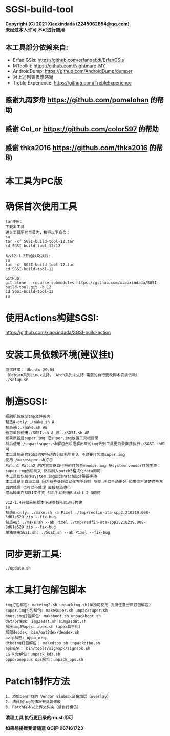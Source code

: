# SGSI-build-tool
**Copyright (C) 2021 Xiaoxindada (2245062854@qq.com)  
未经过本人许可 不可进行商用**
 
## 本工具部分依赖来自:  
* Erfan GSIs: https://github.com/erfanoabdi/ErfanGSIs  
* MToolkit: https://github.com/Nightmare-MY
* AndroidDump: https://github.com/AndroidDump/dumper
* 对上述列表表示感谢  
* Treble Experience: https://github.com/TrebleExperience

## 感谢九雨梦舟 https://github.com/pomelohan 的帮助  
## 感谢 Col_or https://github.com/color597 的帮助  
## 感谢 thka2016 https://github.com/thka2016 的帮助  

# 本工具为PC版

# 确保首次使用工具
```
tar使用:  
下载本工具  
进入工具所在目录内，执行以下命令：  
su  
tar -xf SGSI-build-tool-12.tar  
cd SGSI-build-tool-12/12

从v12-1.2开始以及以后:
su  
tar -xf SGSI-build-tool-12.tar  
cd SGSI-build-tool-12
```

```
GitHub:  
git clone --recurse-submodules https://github.com/xiaoxindada/SGSI-build-tool.git -b 12
cd SGSI-build-tool-12
su
```

# 使用Actions构建SGSI:
https://github.com/xiaoxindada/SGSI-build-action


# 安装工具依赖环境(建议挂t)
```
测试环境： Ubuntu 20.04
（Debian系列Linux支持， Arch系列未支持 需要的自行更改脚本安装依赖）
./setup.sh  
```

# 制造SGSI:
```
把刷机包放至tmp文件夹内 
制造A-only:./make.sh A  
制造AB:./make.sh AB
也可单独使用./SGSI.sh A 或 ./SGSI.sh AB 
如果原包是super.img 把super.img放置工具根目录   
然后使用./unpacksuper.sh解包然后把解出来的img丢到工具更目录直接执行./SGSI.sh即可  
本工具制造的SGSI也支持动态分区机型刷入 不过要打包成super.img
使用./makesuper.sh打包
Patch1 Patch2 的内容需要自行把他打包至vendor.img 把system vendor打包生成super.img然后刷入 然后刷入patch3格式化data即可
本工具仅仅制作system.img部分Patch部分需要手动  
本工具是半自动工具 因为有些处理自动化并不理想 多变 所以手动更好 如果你不清楚这些东西的处理 也可以不处理 直接制造也行  
成品输出在SGSI文件夹 然后手动制造Patch1 2 3即可

v12-1.4开始采用脚本传递参数形式进行构建
su
制造A-only: ./make.sh -a Pixel ./tmp/redfin-ota-spp2.210219.008-3d61e529.zip --fix-bug
制造AB: ./make.sh --ab Pixel ./tmp/redfin-ota-spp2.210219.008-3d61e529.zip --fix-bug
单独使用SGSI.sh: ./SGSI.sh --ab Pixel --fix-bug
```

# 同步更新工具:
```  
./update.sh
```

# 本工具打包解包脚本
```
img打包解包: makeimg2.sh unpackimg.sh(单独可使用 支持任意分区打包解包)  
super.img打包解包: makesuper.sh unpacksuper.sh  
boot.img打包解包: makeboot.sh unpackboot.sh  
dat/br生成: img2sdat.sh simg2sdat.sh  
解压img的apex: apex.sh (apex扁平化)  
局部deodex: bin/oat2dex/deodex.sh  
ozip解密: oppo_ozip 
dtboimg打包解包： makedtbo.sh unpackdtbo.sh
apk签名： bin/tools/signapk/signapk.sh
LG kdz解包：unpack_kdz.sh
oppo/oneplus ops解包：unpack_ops.sh
```

# Patch1制作方法
```
1. 添加oem厂商的 Vendor Blobs以及叠加层（overlay）
2. 清根据log的情况来具体修改
3. Patch样本以上传文件夹（请自行模仿）
```

**清理工具 执行更目录的rm.sh即可**

**如果想捐赠我请随意 QQ群:967161723**
